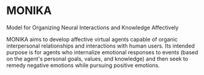 # MONIKA
Model for Organizing Neural Interactions and Knowledge Affectively

MONIKA aims to develop affective virtual agents capable of organic interpersonal relationships and interactions with human users. Its intended purpose is for agents who internalize emotional responses to events (based on the agent's personal goals, values, and knowledge) and then seek to remedy negative emotions while pursuing positive emotions.
